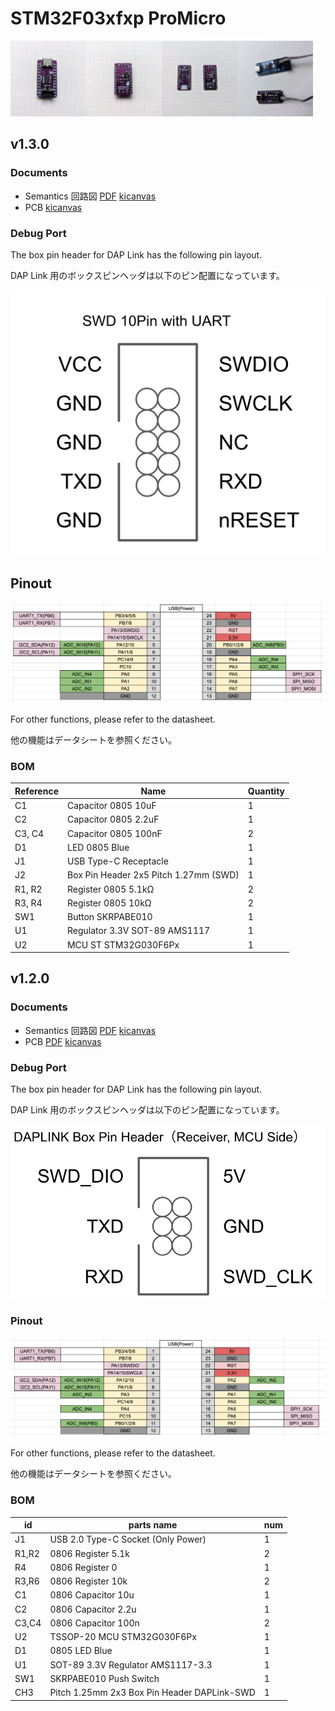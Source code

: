 # STM32F03xfxp ProMicro

<img src="stm32g03xfxp-v1.2.0-photo1.jpg" width="24%"/><img src="stm32g03xfxp-v1.2.0-photo2.jpg" width="24%" /><img src="stm32g03xfxp-v1.2.0-photo3.jpg" width="24%" /><img src="stm32g03xfxp-v1.2.0-photo4.jpg" width="24%" />

## v1.3.0

### Documents

- Semantics 回路図 [PDF](stm32g03xfxp-semantcs-v1.3.0.pdf) [kicanvas](https://kicanvas.org/?github=https%3A%2F%2Fgithub.com%2F74th%2Fstm32-promicro%2Fblob%2Fstm32g03xfxp%2Fv1.3.0%2Fstm32g03xfxp%2Fstm32g03xfxp.kicad_sch)
- PCB [kicanvas](https://kicanvas.org/?github=https%3A%2F%2Fgithub.com%2F74th%2Fstm32-promicro%2Fblob%2Fstm32g03xfxp%2Fv1.3.0%2Fstm32g03xfxp%2Fstm32g03xfxp.kicad_pcb)

### Debug Port

The box pin header for DAP Link has the following pin layout.

DAP Link 用のボックスピンヘッダは以下のピン配置になっています。

![Alt text](../swd-with-uart-10pin.png)

## Pinout

![Alt text](pinmap-v1.3.0.png)

For other functions, please refer to the datasheet.

他の機能はデータシートを参照ください。

### BOM

| Reference | Name                                  | Quantity |
| --------- | ------------------------------------- | -------- |
| C1        | Capacitor 0805 10uF                   | 1        |
| C2        | Capacitor 0805 2.2uF                  | 1        |
| C3, C4    | Capacitor 0805 100nF                  | 2        |
| D1        | LED 0805 Blue                         | 1        |
| J1        | USB Type-C Receptacle                 | 1        |
| J2        | Box Pin Header 2x5 Pitch 1.27mm (SWD) | 1        |
| R1, R2    | Register 0805 5.1kΩ                   | 2        |
| R3, R4    | Register 0805 10kΩ                    | 2        |
| SW1       | Button SKRPABE010                     | 1        |
| U1        | Regulator 3.3V SOT-89 AMS1117         | 1        |
| U2        | MCU ST STM32G030F6Px                  | 1        |

## v1.2.0

### Documents

- Semantics 回路図 [PDF](stm32g03xfxp-semantcs-v1.2.0.pdf) [kicanvas](https://kicanvas.org/?github=https%3A%2F%2Fgithub.com%2F74th%2Fstm32-promicro%2Fblob%2Fstm32g03xfxp%2Fv1.2.0%2Fstm32g03xfxp%2Fstm32g03xfxp.kicad_sch)
- PCB [PDF](stm32g03xfxp-pcb.pdf) [kicanvas](https://kicanvas.org/?github=https%3A%2F%2Fgithub.com%2F74th%2Fstm32-promicro%2Fblob%2Fstm32g03xfxp%2Fv1.2.0%2Fstm32g03xfxp%2Fstm32g03xfxp.kicad_pcb)

### Debug Port

The box pin header for DAP Link has the following pin layout.

DAP Link 用のボックスピンヘッダは以下のピン配置になっています。

![Alt text](../daplink-boxpinheader-receiver-6pin.png)

### Pinout

![Alt text](pinmap-v1.2.0.png)

For other functions, please refer to the datasheet.

他の機能はデータシートを参照ください。

### BOM

| id    | parts name                                  | num |
| ----- | ------------------------------------------- | --- |
| J1    | USB 2.0 Type-C Socket (Only Power)          | 1   |
| R1,R2 | 0806 Register 5.1k                          | 2   |
| R4    | 0806 Register 0                             | 1   |
| R3,R6 | 0806 Register 10k                           | 2   |
| C1    | 0806 Capacitor 10u                          | 1   |
| C2    | 0806 Capacitor 2.2u                         | 1   |
| C3,C4 | 0806 Capacitor 100n                         | 2   |
| U2    | TSSOP-20 MCU STM32G030F6Px                  | 1   |
| D1    | 0805 LED Blue                               | 1   |
| U1    | SOT-89 3.3V Regulator AMS1117-3.3           | 1   |
| SW1   | SKRPABE010 Push Switch                      | 1   |
| CH3   | Pitch 1.25mm 2x3 Box Pin Header DAPLink-SWD | 1   |
